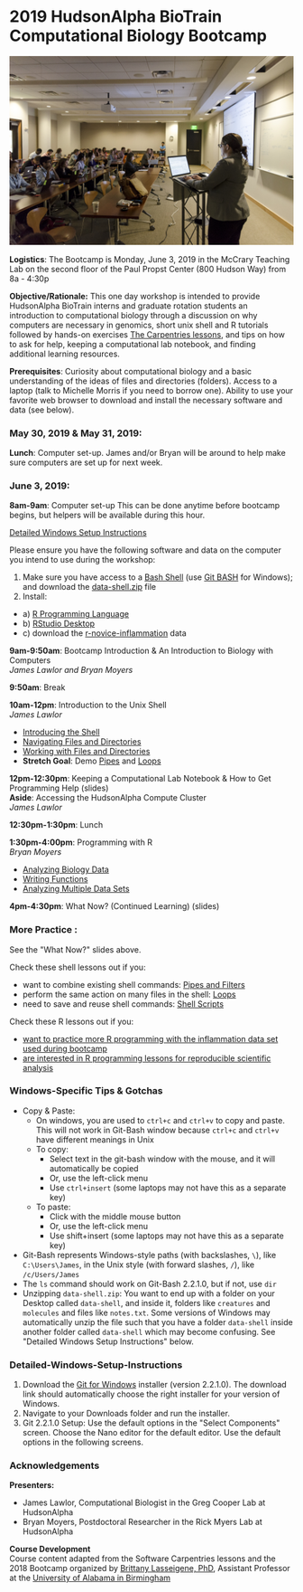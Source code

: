 # 2019 HudsonAlpha BioTrain Computational Biology Bootcamp
![2018 Bootcamp Photo](full-4.jpg)

**Logistics**: The Bootcamp is Monday, June 3, 2019 in the McCrary Teaching Lab on the second floor of the Paul Propst Center (800 Hudson Way) from 8a - 4:30p

**Objective/Rationale:** This one day workshop is intended to provide HudsonAlpha BioTrain interns and graduate rotation students an introduction to computational biology through a discussion on why computers are necessary in genomics, short unix shell and R tutorials followed by hands-on exercises [The Carpentries lessons](https://carpentries.org/), and tips on how to ask for help, keeping a computational lab notebook, and finding additional learning resources. 

**Prerequisites**: Curiosity about computational biology and a basic understanding of the ideas of files and directories (folders). Access to a laptop (talk to Michelle Morris if you need to borrow one). Ability to use your favorite web browser to download and install the necessary software and data (see below).

### May 30, 2019 & May 31, 2019:
**Lunch**: Computer set-up. James and/or Bryan will be around to help make sure computers are set up for next week.

### June 3, 2019:

**8am-9am**: Computer set-up This can be done anytime before bootcamp begins, but helpers will be available during this hour.

[Detailed Windows Setup Instructions](#detailed-windows-setup-instructions)

Please ensure you have the following software and data on the computer you intend to use during the workshop:
1. Make sure you have access to a [Bash Shell](http://swcarpentry.github.io/shell-novice/setup.html) (use [Git BASH](https://gitforwindows.org/) for Windows); and download the [data-shell.zip](http://swcarpentry.github.io/shell-novice/setup.html) file
2. Install: 
  * a) [R Programming Language](https://cloud.r-project.org/)
  * b) [RStudio Desktop](https://www.rstudio.com/products/rstudio/download/#download) 
  * c) download the [r-novice-inflammation](https://swcarpentry.github.io/r-novice-inflammation/setup.html) data


**9am-9:50am**: Bootcamp Introduction & An Introduction to Biology with Computers  
*James Lawlor and Bryan Moyers*

**9:50am**: Break

**10am-12pm**: Introduction to the Unix Shell  
*James Lawlor*

* [Introducing the Shell](http://swcarpentry.github.io/shell-novice/01-intro/)
* [Navigating Files and Directories](http://swcarpentry.github.io/shell-novice/02-filedir/)
* [Working with Files and Directories](http://swcarpentry.github.io/shell-novice/03-create/)
* **Stretch Goal**: Demo [Pipes](http://swcarpentry.github.io/shell-novice/04-pipefilter/index.html) and [Loops](http://swcarpentry.github.io/shell-novice/05-loop/index.html)

**12pm-12:30pm**: Keeping a Computational Lab Notebook & How to Get Programming Help (slides)  
**Aside**: Accessing the HudsonAlpha Compute Cluster  
*James Lawlor*

**12:30pm-1:30pm**: Lunch

**1:30pm-4:00pm**: Programming with R  
*Bryan Moyers*

* [Analyzing Biology Data](http://swcarpentry.github.io/r-novice-inflammation/01-starting-with-data/)
* [Writing Functions](http://swcarpentry.github.io/r-novice-inflammation/02-func-R/)
* [Analyzing Multiple Data Sets](http://swcarpentry.github.io/r-novice-inflammation/03-loops-R/)

**4pm-4:30pm**: What Now? (Continued Learning) (slides)




### More Practice :
See the "What Now?" slides above.

Check these shell lessons out if you:
* want to combine existing shell commands: [Pipes and Filters](http://swcarpentry.github.io/shell-novice/04-pipefilter/index.html)
* perform the same action on many files in the shell: [Loops](http://swcarpentry.github.io/shell-novice/05-loop/index.html)
* need to save and reuse shell commands: [Shell Scripts](http://swcarpentry.github.io/shell-novice/06-script/index.html)


Check these R lessons out if you:
* [want to practice more R programming with the inflammation data set used during bootcamp](http://swcarpentry.github.io/r-novice-inflammation/)
* [are interested in R programming lessons for reproducible scientific analysis](https://datacarpentry.org/lessons/)

### Windows-Specific Tips & Gotchas
* Copy & Paste:
  * On windows, you are used to `ctrl+c` and `ctrl+v` to copy and paste. This will not work in Git-Bash window because `ctrl+c` and `ctrl+v` have different meanings in Unix
  * To copy:
    * Select text in the git-bash window with the mouse, and it will automatically be copied
    * Or, use the left-click menu
    * Use `ctrl+insert` (some laptops may not have this as a separate key)
  * To paste:
    * Click with the middle mouse button
    * Or, use the left-click menu
    * Use shift+insert (some laptops may not have this as a separate key)
* Git-Bash represents Windows-style paths (with backslashes, `\`), like `C:\Users\James`, in the Unix style (with forward slashes, `/`), like `/c/Users/James`
* The `ls` command should work on Git-Bash 2.2.1.0, but if not, use `dir`
* Unzipping `data-shell.zip`: You want to end up with a folder on your Desktop called `data-shell`, and inside it, folders like `creatures` and `molecules` and files like `notes.txt`. Some versions of Windows may automatically unzip the file such that you have a folder `data-shell` inside another folder called `data-shell` which may become confusing. See "Detailed Windows Setup Instructions" below.

### Detailed-Windows-Setup-Instructions
1. Download the [Git for Windows](https://gitforwindows.org/) installer (version 2.2.1.0). The download link should automatically choose the right installer for your version of Windows.
2. Navigate to your Downloads folder and run the installer.
3. Git 2.2.1.0 Setup: Use the default options in the "Select Components" screen. Choose the Nano editor for the default editor. Use the default options in the following screens.


### Acknowledgements
**Presenters:**
 - James Lawlor, Computational Biologist in the Greg Cooper Lab at HudsonAlpha
 - Bryan Moyers, Postdoctoral Researcher in the Rick Myers Lab at HudsonAlpha

**Course Development**  
Course content adapted from the Software Carpentries lessons and the 2018 Bootcamp organized by [Brittany Lasseigene, PhD](https://www.lasseigne.org), Assistant Professor at the [University of Alabama in Birmingham](https://www.uab.edu/home/)

